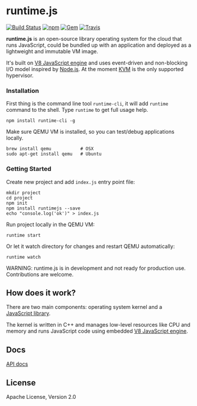 # runtime.js

[![Build Status](https://travis-ci.org/runtimejs/runtime.svg?branch=master)](https://travis-ci.org/runtimejs/runtime) [![npm](https://img.shields.io/npm/v/runtimejs.svg)](https://www.npmjs.com/package/runtimejs) [![Gem](https://img.shields.io/badge/freenode-%23runtimejs-blue.svg)](https://freenode.net/) [![Travis](https://img.shields.io/badge/GITTER-JOIN_CHAT_%E2%86%92-1dce73.svg)](https://gitter.im/runtimejs/runtime)

__runtime.js__ is an open-source library operating system for the cloud that runs JavaScript, could be bundled up with an application and deployed as a lightweight and immutable VM image. 

It's built on [V8 JavaScript engine](https://code.google.com/p/v8/) and uses event-driven and non-blocking I/O model inspired by [Node.js](https://nodejs.org/). At the moment [KVM](http://www.linux-kvm.org/page/Main_Page) is the only supported hypervisor.

### Installation

First thing is the command line tool `runtime-cli`, it will add `runtime` command to the shell. Type `runtime` to get full usage help.

```
npm install runtime-cli -g
```

Make sure QEMU VM is installed, so you can test/debug applications locally.

```
brew install qemu           # OSX
sudo apt-get install qemu   # Ubuntu
```

### Getting Started

Create new project and add `index.js` entry point file:

```
mkdir project
cd project
npm init
npm install runtimejs --save
echo "console.log('ok')" > index.js
```

Run project locally in the QEMU VM:

```
runtime start
```

Or let it watch directory for changes and restart QEMU automatically:

```
runtime watch
```

WARNING: runtime.js is in development and not ready for production use. Contributions are welcome.

## How does it work?

There are two main components: operating system kernel and a <a href="https://www.npmjs.com/package/runtimejs"><nobr>JavaScript library</nobr></a>.

The kernel is written in C++ and manages low-level resources like CPU and memory and runs JavaScript code using embedded <a href="https://code.google.com/p/v8/"><nobr>V8 JavaScript engine</nobr></a>.

## Docs

[API docs](https://github.com/runtimejs/runtime/wiki/API-docs)

License
----
Apache License, Version 2.0

